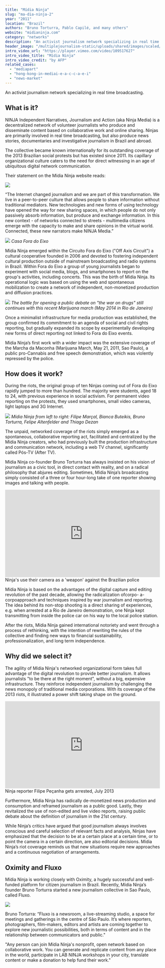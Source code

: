 ```yaml
---
title: "Mídia Ninja"
slug: "ma-dia-ninja-2"
year: "2011"
location: "Brazil"
authors: "Bruno Torturra, Pablo Capilé, and many others"
website: "midianinja.com"
category: "networks"
description: "An activist journalism network specializing in real time broadcasting."
header_image: "/multiplejournalism-static/uploads/shared/images/scaled/header_image_extreme/353.jpg"
intro_video_url: "https://player.vimeo.com/video/109517627"
intro_video_title: "Mídia Ninja"
intro_video_credit: "by AFP"
related_cases:
  - "mediapart"
  - "hong-kong-in-mediai-e-a-c-c-a-e-i"
  - "news-market"
---
```


An activist journalism network specializing in real time broadcasting.

## What is it?

NINJA ­Independent Narratives, Journalism and Action­ (aka Ninja Media) is a decentralized network of volunteer journalists who produce and disseminate content based on collaborative work and online sharing. Ninjas are primarily involved in real time broadcasting, but also produce news stories, documentaries and investigative journalism in Brazil and abroad.

The collective became known internationally for its outstanding coverage of the 2013 Brazilian social protests but has existed since 2011. Its capillary organizational culture caters to the need for direct witnessing in an age of ubiquitous digital network communication.

Their statement on the Mídia Ninja website reads:

![](/multiplejournalism-static/uploads/shared/images/scaled/case_section_media/326.jpg)

“The Internet changed journalism and we are part of this transformation. We live in a peer-­to-­peer culture that allows people to share information without traditional mediators. New technologies and new forms of using technology have opened the way for new sharing spaces, in which people do not only passively absorb information, but produce and exchange information. In this new context - of networks connected to streets - multimedia citizens emerge with the capacity to make and share opinions in the virtual world. Connected, these new narrators make NINJA Media.”

![](/multiplejournalism-static/uploads/shared/images/scaled/case_section_media/367.jpg)
*Casa Fora do Eixo*

Mídia Ninja emerged within the Circuito Fora do Eixo ("Off Axis Circuit") a cultural cooperative founded in 2006 and devoted to fostering independent cultural production outside of mainstream broadcasting and radio systems in Brazil. Within Fora do Eixo a group of young journalists began to experiment with social media, blogs, and smartphones to report on the group's activities, including concerts. This was the birth of Mídia Ninja. Its operational logic was based on using the web and spontaneous mobilization to create a network of independent, non-monetized production and diffusion practices.

![](/multiplejournalism-static/uploads/shared/images/scaled/case_section_media/337.jpg)
*The battle for opening a public debate on "the war on drugs" still continues with this recent Marijuana march (May 2014 in Rio de Janeiro)*

Once a minimalist infrastructure for media production was established, the group confirmed its commitment to an agenda of social and civil rights reporting, but gradually expanded its scope by experimentally developing new forms of direct reporting not linked to Fora do Eixo events.

Mídia Ninja’s first work with a wider impact was the extensive coverage of the Marcha da Maconha (Marijuana March, May 21, 2011, Sao Paulo), a public pro-Cannabis and free speech demonstration, which was violently repressed by the police.


## How does it work?

During the riots, the original group of ten Ninjas coming out of Fora do Eixo rapidly jumped to more than hundred. The majority were students, aged 18 to 24, with previous experience in social activism. For permanent video reporting on the protests, they used smartphones, small video cameras, light laptops and 3G Internet.

![](/multiplejournalism-static/uploads/shared/images/scaled/case_section_media/350.jpg)
*Mídia Ninja from left to right: Filipe Marçal, Bianca Buteikis, Bruno Torturra, Felipe Altenfelder and Thiago Dezan*

The unpaid, networked coverage of the riots simply emerged as a spontaneous, collaborative reporting act, facilitated and centralized by the Mídia Ninja creators, who had previously built the production infrastructure and communication network, including a web TV channel, significantly called Pós-TV (After TV).

Mídia Ninja co-founder Bruno Torturra has always insisted on his vision of journalism as a civic tool, in direct contact with reality, and on a radical philosophy that abjures editing. Sometimes, Mídia Ninja’s broadcasting simply consisted of a three or four hour-long take of one reporter showing images and talking with people.

<div class="section-media">
  <div class="video-container" style="position: relative; padding-bottom: 56.25%; height: 0; overflow: hidden;">
    <iframe src="https://player.vimeo.com/video/109518824" style="position: absolute; top: 0; left: 0; width: 100%; height: 100%;" frameborder="0" allow="autoplay; fullscreen; picture-in-picture" allowfullscreen></iframe>
  </div>
  <figcaption class="credits credits--right">
    <span class="credits__title">Ninja's use their camera as a 'weapon' against the Brazilian police</span>
    <span class="credits__meta"></span>
  </figcaption>
</div>

Mídia Ninja is based on the advantages of the digital capture and editing revolution of the past decade, allowing the radicalization ofcorpo- a-corpoapproach and techniques inspired by war journalism and reporting. The idea behind its non-stop shooting is a direct sharing of experiences, e.g. when arrested at a Rio de Janeiro demonstration, one Ninja kept transmitting from inside the police car on his way to the local police station.

After the riots, Mídia Ninja gained international notoriety and went through a process of rethinking, with the intention of rewriting the rules of the collective and finding new ways to financial sustainability, professionalization, and long term independence.


## Why did we select it?

The agility of Mídia Ninja's networked organizational form takes full advantage of the digital revolution to provide better journalism. It allows journalists "to be there at the right moment", without a big, expensive infrastructure. They reinforce independent journalism by challenging the news monopoly of traditional media corporations. With its coverage of the 2013 riots, it illustrated a power shift taking shape on the ground.

<div class="section-media">
  <div class="video-container" style="position: relative; padding-bottom: 56.25%; height: 0; overflow: hidden;">
    <iframe src="https://www.youtube.com/embed/aDO6tr6kgAk" style="position: absolute; top: 0; left: 0; width: 100%; height: 100%;" frameborder="0" allow="autoplay; fullscreen; picture-in-picture" allowfullscreen></iframe>
  </div>
  <figcaption class="credits credits--right">
    <span class="credits__title">Ninja reporter Filipe Peçanha gets arrested, July 2013</span>
    <span class="credits__meta"></span>
  </figcaption>
</div>

Furthermore, Mídia Ninja has radically de-monetized news production and consumption and reframed journalism as a public good. Lastly, they revitalized the use of non-edited and live video reports, raising public debate about the definition of journalism in the 21st century.

While Ninja’s critics have argued that good journalism always involves conscious and careful selection of relevant facts and analysis, Ninjas have emphasized that the decision to be at a certain place at a certain time, or to point the camera in a certain direction, are also editorial decisions. Mídia Ninja’s riot coverage reminds us that new situations require new approaches and a continuous negotiation of arrangements.


## Oximity and Fluxo

Mídia Ninja is working closely with Oximity, a hugely successful and well-funded platform for citizen journalism in Brazil. Recently, Mídia Ninja’s founder Bruno Torturra started a new journalism collective in Sao Paulo, called Fluxo.

![](/multiplejournalism-static/uploads/shared/images/scaled/case_section_media/355.jpg)

Bruno Torturra: “Fluxo is a newsroom, a live-streaming studio, a space for meetings and gatherings in the centre of São Paulo. It’s where reporters, photographers, film-makers, editors and artists are coming together to explore new journalistic possibilities, both in terms of content and in the relationship between communicators and public."

"Any person can join Mídia Ninja's nonprofit, open network based on collaborative work. You can generate and replicate content from any place in the world, participate in LAB NINJA workshops in your city, translate content or make a donation to help fund their work."


